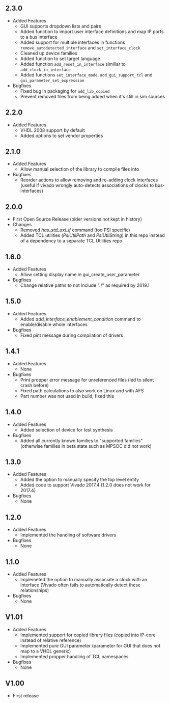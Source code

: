 ## 2.3.0
* Added Features
  * GUI supports dropdown lists and pairs 
  * Added function to import user interface definitions and map IP ports to a bus interface
  * Added support for multiple interfaces in functions `remove_autodetected_interface` and `set_interface_clock`
  * Cleaned up device families
  * Added function to set target language
  * Added function `add_reset_in_interface` similiar to `add_clock_in_interface`
  * Added functions `set_interface_mode`, `add_gui_support_tcl` and `gui_parameter_set_expression`
* Bugfixes
  * Fixed bug in packaging for `add_lib_copied`
  * Prevent removed files from being added when it's still in sim sources

## 2.2.0
* Added Features
  * VHDL 2008 support by default
  * Added options to set vendor properties

## 2.1.0
* Added Features
  * Allow manual selection of the library to compile files into 
* Bugfixes
  * Reorder actions to allow removing and re-adding clock interfaces (useful if vivado wrongly auto-detects associations of clocks to bus-interfaces)

## 2.0.0
* First Open Source Release (older versions not kept in history)
* Changes
  * Removed *has_std_axi_if* command (too PSI specific)
  * Added TCL utilities (*PsiUtilPath* and *PsiUtilString*) in this repo instead of a dependency to a separate TCL Utilities repo

## 1.6.0
* Added Features
  * Allow setting display name in gui_create_user_parameter
* Bugfixes 
  * Change relative paths to not include "./" as required by 2019.1

## 1.5.0

* Added Features
  * Added *add\_interface\_enablement\_condition* command to enable/disable whole interfaces
* Bugfixes
  * Fixed pint message during compilation of drivers

## 1.4.1

* Added Features
  * None
* Bugfixes
  * Print propper error message for unreferenced files (led to silent crash before)
  * Fixed path calculations to also work on Linux and with AFS
  * Part number was not used in build, fixed this

## 1.4.0

* Added Features
  * Added selection of device for test synthesis
* Bugfixes
  * Added all currently known families to "supported families" (otherwise families in beta state such as MPSOC did not work)

## 1.3.0
* Added Features
  * Added the option to manually specify the top level entity
  * Added code to support Vivado 2017.4 (1.2.0 does not work for 2017.4)
* Bugfixes
  * None

## 1.2.0
* Added Features
  * Implemented the handling of software drivers
* Bugfixes
  * None

## 1.1.0
* Added Features
  * Implemeted the option to manually associate a clock with an interface (Vivado often fails to automatically detect these relationships)
* Bugfixes
  * None

## V1.01
* Added Features
  * Implemented support for copied library files (copied into IP-core instead of relative reference)
  * Implemented pure GUI parameter (parameter for GUI that does not map to a VHDL generic)
  * Implemented propper handling of TCL namespaces
* Bugfixes
  * None

## V1.00
* First release

